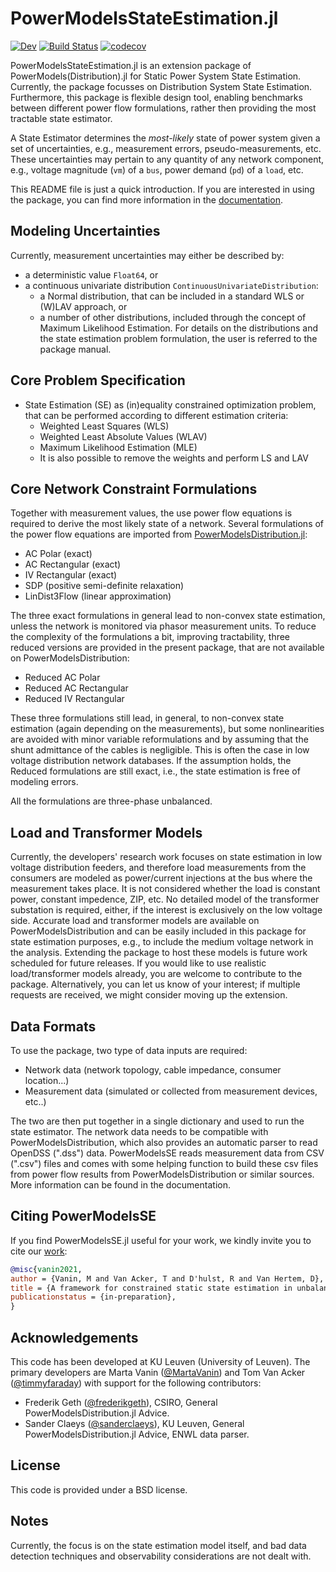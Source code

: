 # PowerModelsStateEstimation.jl

[![Dev](https://img.shields.io/badge/docs-dev-blue.svg)](https://Electa-Git.github.io/PowerModelsSE.jl/dev)
[![Build Status](https://travis-ci.com/Electa-Git/PowerModelsSE.jl.svg?token=wBsNbd12XnPoP4bx78Cy&branch=master)](https://travis-ci.com/Electa-Git/PowerModelsSE.jl)
[![codecov](https://codecov.io/gh/Electa-Git/PowerModelsSE.jl/branch/master/graph/badge.svg?token=vATNv5wVsp)](https://codecov.io/gh/Electa-Git/PowerModelsSE.jl)

PowerModelsStateEstimation.jl is an extension package of PowerModels(Distribution).jl for Static Power System State Estimation. Currently, the package focusses on Distribution System State Estimation. Furthermore, this package is flexible design tool, enabling benchmarks between different power flow formulations, rather then providing the most tractable state estimator.

A State Estimator determines the *most-likely* state of power system given a set of uncertainties, e.g., measurement errors,
pseudo-measurements, etc. These uncertainties may pertain to any quantity of any network component, e.g., voltage magnitude (`vm`) of a `bus`, power demand (`pd`) of a `load`, etc.

This README file is just a quick introduction. If you are interested in using the package, you can find more information in the [documentation](https://Electa-Git.github.io/PowerModelsSE.jl/dev/).

## Modeling Uncertainties

Currently, measurement uncertainties may either be described by:
- a deterministic value `Float64`, or
- a continuous univariate distribution `ContinuousUnivariateDistribution`:
    * a Normal distribution, that can be included in a standard WLS or (W)LAV approach, or
    * a number of other distributions, included through the concept of Maximum Likelihood Estimation.
For details on the distributions and the state estimation problem formulation, the user is referred to the package manual.

## Core Problem Specification

- State Estimation (SE) as (in)equality constrained optimization problem, that can be performed according to different estimation criteria:
    - Weighted Least Squares (WLS)
    - Weighted Least Absolute Values (WLAV)
    - Maximum Likelihood Estimation (MLE)
    - It is also possible to remove the weights and perform LS and LAV

## Core Network Constraint Formulations

Together with measurement values, the use power flow equations is required to derive the most likely state of a network.
Several formulations of the power flow equations are imported from [PowerModelsDistribution.jl](https://github.com/lanl-ansi/PowerModelsDistribution.jl):
- AC Polar (exact)
- AC Rectangular (exact)
- IV Rectangular (exact)
- SDP (positive semi-definite relaxation)
- LinDist3Flow (linear approximation)

The three exact formulations in general lead to non-convex state estimation, unless the network is monitored via phasor measurement units. To reduce the complexity of the formulations a bit, improving tractability, three reduced versions are provided in the present package, that are not available on PowerModelsDistribution:

- Reduced AC Polar
- Reduced AC Rectangular
- Reduced IV Rectangular

These three formulations still lead, in general, to non-convex state estimation (again depending on the measurements), but some nonlinearities are avoided with minor variable reformulations and by assuming that the shunt admittance of the cables is negligible. This is often the case in low voltage distribution network databases. If the assumption holds, the Reduced formulations are still exact, i.e., the state estimation is free of modeling errors.

All the formulations are three-phase unbalanced.

## Load and Transformer Models

Currently, the developers' research work focuses on state estimation in low voltage distribution feeders, and therefore load measurements from the consumers are modeled as power/current injections at the bus where the measurement takes place. It is not considered whether the load is constant power, constant impedence, ZIP, etc.
No detailed model of the transformer substation is required, either, if the interest is exclusively on the low voltage side.
Accurate load and transformer models are available on PowerModelsDistribution and can be easily included in this package for state estimation purposes, e.g., to include the medium voltage network in the analysis. Extending the package to host these models is future work scheduled for future releases. If you would like to use realistic load/transformer models already, you are welcome to contribute to the package. Alternatively, you can let us know of your interest; if multiple requests are received, we might consider moving up the extension.

## Data Formats

To use the package, two type of data inputs are required:
- Network data (network topology, cable impedance, consumer location...)
- Measurement data (simulated or collected from measurement devices, etc..)

The two are then put together in a single dictionary and used to run the state estimator.
The network data needs to be compatible with PowerModelsDistribution, which also provides an automatic parser to read OpenDSS (".dss") data.
PowerModelsSE reads measurement data from CSV (".csv") files and comes with some helping function to build these csv files from power flow results from PowerModelsDistribution or similar sources.
More information can be found in the documentation.

## Citing PowerModelsSE

If you find PowerModelsSE.jl useful for your work, we kindly invite you to cite our [work](https://lirias.kuleuven.be/handle/123456789/662982):

```bibtex
@misc{vanin2021,
author = {Vanin, M and Van Acker, T and D'hulst, R and Van Hertem, D},
title = {A framework for constrained static state estimation in unbalanced distribution networks},
publicationstatus = {in-preparation},
}

```

## Acknowledgements

This code has been developed at KU Leuven (University of Leuven). The primary
developers are Marta Vanin ([@MartaVanin](https://github.com/MartaVanin)) and Tom Van Acker ([@timmyfaraday](https://github.com/timmyfaraday)) with support for
the following contributors:

- Frederik Geth ([@frederikgeth](https://github.com/frederikgeth)), CSIRO, General PowerModelsDistribution.jl Advice.
- Sander Claeys ([@sanderclaeys](https://github.com/sanderclaeys)), KU Leuven, General PowerModelsDistribution.jl Advice, ENWL data parser.

## License

This code is provided under a BSD license.

## Notes

Currently, the focus is on the state estimation model itself, and bad data detection techniques and observability considerations are not dealt with.
